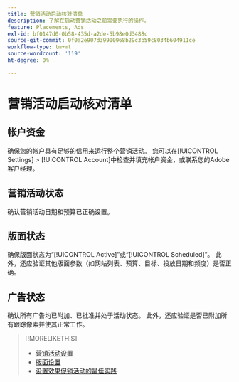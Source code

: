 ```yaml
---
title: 营销活动启动核对清单
description: 了解在启动营销活动之前需要执行的操作。
feature: Placements, Ads
exl-id: bf0147d0-0b58-435d-a2de-5b98e0d3488c
source-git-commit: 0f0a2e907d39900968b29c3b59c8034b604911ce
workflow-type: tm+mt
source-wordcount: '119'
ht-degree: 0%

---
```


# 营销活动启动核对清单

## 帐户资金

确保您的帐户具有足够的信用来运行整个营销活动。 您可以在[!UICONTROL Settings] > [!UICONTROL Account]中检查并填充帐户资金，或联系您的Adobe客户经理。

## 营销活动状态

确认营销活动日期和预算已正确设置。

## 版面状态

确保版面状态为“[!UICONTROL Active]”或“[!UICONTROL Scheduled]”。 此外，还应验证其他版面参数（如网站列表、预算、目标、投放日期和频度）是否正确。

## 广告状态

确认所有广告均已附加、已批准并处于活动状态。 此外，还应验证是否已附加所有跟踪像素并使其正常工作。

>[!MORELIKETHIS]
>
>* [营销活动设置](/help/dsp/campaign-management/campaigns/campaign-settings.md)
>* [版面设置](/help/dsp/campaign-management/placements/placement-settings.md)
>* [设置效果促销活动的最佳实践](/help/dsp/optimization/campaign-best-practices-performance.md)

